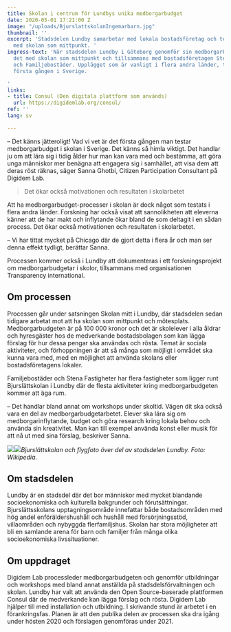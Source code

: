 ```yaml
---
title: Skolan i centrum för Lundbys unika medborgarbudget
date: 2020-05-01 17:21:00 Z
image: "/uploads/BjurslattskolanIngemarbarn.jpg"
thumbnail: ''
excerpt: 'Stadsdelen Lundby samarbetar med lokala bostadsföretag och testar en medborgarbudget
  med skolan som mittpunkt. '
ingress-text: 'När stadsdelen Lundby i Göteborg genomför sin medborgarbudget gör man
  det med skolan som mittpunkt och tillsammans med bostadsföretagen Stena Fastigheter
  och Familjebostäder. Upplägget som är vanligt i flera andra länder, testas nu för
  första gången i Sverige.

'
links:
- title: Consul (Den digitala plattform som används)
  url: https://digidemlab.org/consul/
ref: ''
lang: sv

---
```

– Det känns jätteroligt! Vad vi vet är det första gången man testar medborgarbudget i skolan i Sverige. Det känns så himla viktigt. Det handlar ju om att lära sig i tidig ålder hur man kan vara med och bestämma, att göra unga människor mer benägna att engagera sig i samhället, att visa dem att deras röst räknas, säger Sanna Ghotbi, Citizen Participation Consultant på Digidem Lab.

> Det ökar också motivationen och resultaten i skolarbetet

Att ha medborgarbudget-processer i skolan är dock något som testats i flera andra länder. Forskning har också visat att sannolikheten att eleverna känner att de har makt och inflytande ökar bland de som deltagit i en sådan process. Det ökar också motivationen och resultaten i skolarbetet.

– Vi har tittat mycket på Chicago där de gjort detta i flera år och man ser denna effekt tydligt, berättar Sanna.

Processen kommer också i Lundby att dokumenteras i ett forskningsprojekt om medborgarbudgetar i skolor, tillsammans med organisationen Transparency international.

## Om processen

Processen går under satsningen Skolan mitt i Lundby, där stadsdelen sedan tidigare arbetat mot att ha skolan som mittpunkt och mötesplats. Medborgarbudgeten är på 100 000 kronor och det är skolelever i alla åldrar och hyresgäster hos de medverkande bostadsbolagen som kan lägga förslag för hur dessa pengar ska användas och rösta. Temat är sociala aktiviteter, och förhoppningen är att så många som möjligt i området ska kunna vara med, med en möjlighet att använda skolans eller bostadsföretagens lokaler.

Familjebostäder och Stena Fastigheter har flera fastigheter som ligger runt Bjurslättskolan i Lundby där de flesta aktiviteter kring medborgarbudgeten kommer att äga rum.

– Det handlar bland annat om workshops under skoltid. Vägen dit ska också vara en del av medborgarbudgetarbetet. Elever ska lära sig om medborgarinflytande, budget och göra research kring lokala behov och använda sin kreativitet. Man kan till exempel använda konst eller musik för att nå ut med sina förslag, beskriver Sanna.

![](/uploads/Lundby_stadsdelshus2016_001_1.jpg)![](/uploads/Aerial_photo_of_Gothenburg_2013-10-27_299_1.jpg)_Bjurslättskolan och flygfoto över del av stadsdelen Lundby. Foto: Wikipedia._

## Om stadsdelen

Lundby är en stadsdel där det bor människor med mycket blandande socioekonomiska och kulturella bakgrunder och förutsättningar. Bjurslättsskolans upptagningsområde innefattar både bostadsområden med hög andel enföräldershushåll och hushåll med försörjningsstöd, villaområden och nybyggda flerfamiljshus. Skolan har stora möjligheter att bli en samlande arena för barn och familjer från många olika socioekonomiska livssituationer.

## Om uppdraget

Digidem Lab processleder medborgarbudgeten och genomför utbildningar och workshops med bland annat anställda på stadsdelsförvaltningen och skolan. Lundby har valt att använda den Open Source-baserade plattformen Consul där de medverkande kan lägga förslag och rösta. Digidem Lab hjälper till med installation och utbildning. I skrivande stund är arbetet i en förankringsfas. Planen är att den publika delen av processen ska dra igång under hösten 2020 och förslagen genomföras under 2021.
